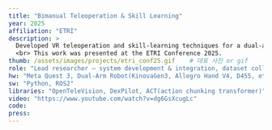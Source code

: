 ```yaml
---
title: "Bimanual Teleoperation & Skill Learning"
year: 2025
affiliation: "ETRI"
description: >
  Developed VR teleoperation and skill-learning techniques for a dual-arm/hand robot. Leveraged ACT to train and infer table-top manipulation skills (e.g., can arrangement). 
  <br> This work was presented at the ETRI Conference 2025.
thumb: /assets/images/projects/etri_conf25.gif    # 대표 사진 or gif
role: "Lead researcher — system development & integration, dataset collection, and skill learning"
hw: "Meta Quest 3, Dual-Arm Robot(KinovaGen3, Allegro Hand V4, D455, etc.)"
sw: "Python, ROS2"
libraries: "OpenTeleVision, DexPilot, ACT(action chunking transformer)"
video: "https://www.youtube.com/watch?v=dg6GsXcugLc"
code: 
press: 
---
```

